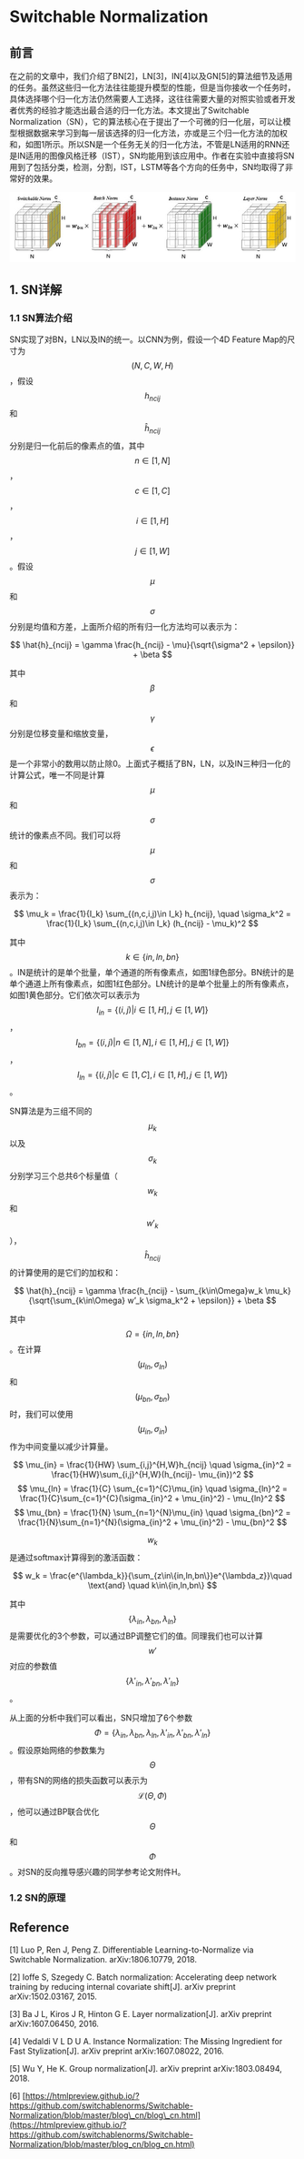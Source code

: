 # Switchable Normalization

## 前言

在之前的文章中，我们介绍了BN\[2\]，LN\[3\]，IN\[4\]以及GN\[5\]的算法细节及适用的任务。虽然这些归一化方法往往能提升模型的性能，但是当你接收一个任务时，具体选择哪个归一化方法仍然需要人工选择，这往往需要大量的对照实验或者开发者优秀的经验才能选出最合适的归一化方法。本文提出了Switchable Normalization（SN），它的算法核心在于提出了一个可微的归一化层，可以让模型根据数据来学习到每一层该选择的归一化方法，亦或是三个归一化方法的加权和，如图1所示。所以SN是一个任务无关的归一化方法，不管是LN适用的RNN还是IN适用的图像风格迁移（IST），SN均能用到该应用中。作者在实验中直接将SN用到了包括分类，检测，分割，IST，LSTM等各个方向的任务中，SN均取得了非常好的效果。

![](/assets/SN_1.png)

## 1. SN详解

### 1.1 SN算法介绍

SN实现了对BN，LN以及IN的统一。以CNN为例，假设一个4D Feature Map的尺寸为$$(N,C,W,H)$$，假设$$h_{ncij}$$和$$\hat{h}_{ncij}$$分别是归一化前后的像素点的值，其中$$n\in[1,N]$$，$$c\in[1,C]$$，$$i\in[1,H]$$，$$j\in[1,W]$$。假设$$\mu$$和$$\sigma$$分别是均值和方差，上面所介绍的所有归一化方法均可以表示为：


$$
\hat{h}_{ncij} = \gamma \frac{h_{ncij} - \mu}{\sqrt{\sigma^2 + \epsilon}} + \beta
$$


其中$$\beta$$和$$\gamma$$分别是位移变量和缩放变量，$$\epsilon$$是一个非常小的数用以防止除0。上面式子概括了BN，LN，以及IN三种归一化的计算公式，唯一不同是计算$$\mu$$和$$\sigma$$统计的像素点不同。我们可以将$$\mu$$和$$\sigma$$表示为：


$$
\mu_k = \frac{1}{I_k} \sum_{(n,c,i,j)\in I_k}
 h_{ncij},
 \quad
 \sigma_k^2 = \frac{1}{I_k} \sum_{(n,c,i,j)\in I_k}
(h_{ncij} - \mu_k)^2
$$

其中$$k \in \{in,ln,bn\}$$。IN是统计的是单个批量，单个通道的所有像素点，如图1绿色部分。BN统计的是单个通道上所有像素点，如图1红色部分。LN统计的是单个批量上的所有像素点，如图1黄色部分。它们依次可以表示为$$I_{in} = \{(i,j)|i\in[1,H], j\in[1,W]\}$$，$$I_{bn} = \{(i,j)|n\in[1,N], i\in[1,H], j\in[1,W]\}$$，$$I_{ln} = \{(i,j)|c\in[1,C], i\in[1,H], j\in[1,W]\}$$。

SN算法是为三组不同的$$\mu_{k}$$以及$$\sigma_{k}$$分别学习三个总共6个标量值（$$w_k$$和$$w'_k$$），$$\hat{h}_{ncij}$$的计算使用的是它们的加权和：

$$
\hat{h}_{ncij} = \gamma \frac{h_{ncij} - \sum_{k\in\Omega}w_k \mu_k}{\sqrt{\sum_{k\in\Omega} w’_k \sigma_k^2 + \epsilon}} + \beta
$$

其中$$\Omega = \{in,ln,bn\}$$。在计算$$(\mu_{ln},\sigma_{ln})$$和$$(\mu_{bn},\sigma_{bn})$$时，我们可以使用$$(\mu_{in},\sigma_{in})$$作为中间变量以减少计算量。

$$
\mu_{in} = \frac{1}{HW} \sum_{i,j}^{H,W}h_{ncij}
\quad
\sigma_{in}^2 = \frac{1}{HW}\sum_{i,j}^{H,W}(h_{ncij}- \mu_{in})^2 
$$
$$
\mu_{ln} = \frac{1}{C} \sum_{c=1}^{C}\mu_{in}
\quad
\sigma_{ln}^2 = \frac{1}{C}\sum_{c=1}^{C}(\sigma_{in}^2 + \mu_{in}^2) - \mu_{ln}^2
$$
$$
\mu_{bn} = \frac{1}{N} \sum_{n=1}^{N}\mu_{in}
\quad
\sigma_{bn}^2 = \frac{1}{N}\sum_{n=1}^{N}(\sigma_{in}^2 + \mu_{in}^2) - \mu_{bn}^2
$$

$$w_k$$是通过softmax计算得到的激活函数：

$$
w_k = \frac{e^{\lambda_k}}{\sum_{z\in\{in,ln,bn\}}e^{\lambda_z}}\quad \text{and} \quad k\in\{in,ln,bn\}
$$

其中$$\{\lambda_{in}, \lambda_{bn}, \lambda_{ln}\}$$是需要优化的3个参数，可以通过BP调整它们的值。同理我们也可以计算$$w'$$对应的参数值$$\{\lambda'_{in}, \lambda'_{bn}, \lambda'_{ln}\}$$。

从上面的分析中我们可以看出，SN只增加了6个参数$$\Phi = \{\lambda_{in}, \lambda_{bn}, \lambda_{ln}, \lambda'_{in}, \lambda'_{bn}, \lambda'_{ln}\}$$。假设原始网络的参数集为$$\Theta$$，带有SN的网络的损失函数可以表示为$$\mathcal{L}(\Theta, \Phi)$$，他可以通过BP联合优化$$\Theta$$和$$\Phi$$。对SN的反向推导感兴趣的同学参考论文附件H。

### 1.2 SN的原理


## Reference

\[1\] Luo P, Ren J, Peng Z. Differentiable Learning-to-Normalize via Switchable Normalization. arXiv:1806.10779, 2018.

\[2\] Ioffe S, Szegedy C. Batch normalization: Accelerating deep network training by reducing internal covariate shift\[J\]. arXiv preprint arXiv:1502.03167, 2015.

\[3\] Ba J L, Kiros J R, Hinton G E. Layer normalization\[J\]. arXiv preprint arXiv:1607.06450, 2016.

\[4\] Vedaldi V L D U A. Instance Normalization: The Missing Ingredient for Fast Stylization\[J\]. arXiv preprint arXiv:1607.08022, 2016.

\[5\] Wu Y, He K. Group normalization\[J\]. arXiv preprint arXiv:1803.08494, 2018.

\[6\] [https://htmlpreview.github.io/?https://github.com/switchablenorms/Switchable-Normalization/blob/master/blog\_cn/blog\_cn.html](https://htmlpreview.github.io/?https://github.com/switchablenorms/Switchable-Normalization/blob/master/blog_cn/blog_cn.html)

